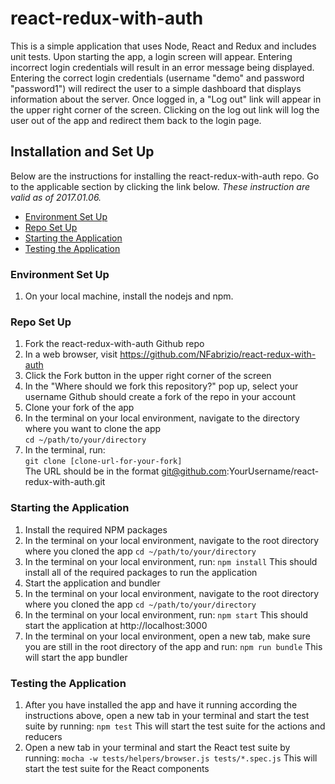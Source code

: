 # react-redux-with-auth  
This is a simple application that uses Node, React and Redux and includes unit
tests. Upon starting the app, a login screen will appear. Entering incorrect
login credentials will result in an error message being displayed. Entering the
correct login credentials (username "demo" and password "password1") will redirect
the user to a simple dashboard that displays information about the server. Once
logged in, a "Log out" link will appear in the upper right corner of the screen.
Clicking on the log out link will log the user out of the app and redirect them
back to the login page.  

## Installation and Set Up  
Below are the instructions for installing the react-redux-with-auth repo. Go to the applicable
section by clicking the link below. *These instruction are valid as of 2017.01.06.*
* [Environment Set Up](#environment)
* [Repo Set Up](#repo)
* [Starting the Application](#app-start)
* [Testing the Application](#app-test)

### <a name="environment"></a>Environment Set Up
1. On your local machine, install the nodejs and npm.

### <a name="repo"></a>Repo Set Up
1. Fork the react-redux-with-auth Github repo
  1. In a web browser, visit https://github.com/NFabrizio/react-redux-with-auth
  2. Click the Fork button in the upper right corner of the screen
  3. In the "Where should we fork this repository?" pop up, select your username
    Github should create a fork of the repo in your account
2. Clone your fork of the app
  1. In the terminal on your local environment, navigate to the directory where you want to clone the app  
    `cd ~/path/to/your/directory`
  2. In the terminal, run:  
    `git clone [clone-url-for-your-fork]`  
    The URL should be in the format git@github.com:YourUsername/react-redux-with-auth.git

### <a name="app-start"></a>Starting the Application
1. Install the required NPM packages
  1. In the terminal on your local environment, navigate to the root directory where you cloned the app
    `cd ~/path/to/your/directory`
  2. In the terminal on your local environment, run:
    `npm install`
    This should install all of the required packages to run the application
2. Start the application and bundler
  1. In the terminal on your local environment, navigate to the root directory where you cloned the app
    `cd ~/path/to/your/directory`
  2. In the terminal on your local environment, run:
    `npm start`
    This should start the application at http://localhost:3000
  3. In the terminal on your local environment, open a new tab, make sure you are still in the root directory of the app and run:
    `npm run bundle`
    This will start the app bundler

### <a name="app-test"></a>Testing the Application
1. After you have installed the app and have it running according the instructions above, open a new tab in your terminal and start the test suite by running:
  `npm test`
  This will start the test suite for the actions and reducers
2. Open a new tab in your terminal and start the React test suite by running:
  `mocha -w tests/helpers/browser.js tests/*.spec.js`
  This will start the test suite for the React components
